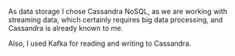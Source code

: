 As data storage I chose Cassandra NoSQL, 
as we are working with streaming data, which 
certainly requires big data processing, and
Cassandra is already known to me.

Also, I used Kafka for reading and writing to Cassandra.